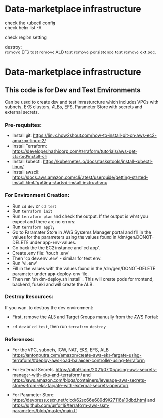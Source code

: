# Data-marketplace infrastructure


check the kubectl config  
check helm list -A  

check region setting

destroy:  
  remove EFS test
  remove ALB test
  remove persistence test
  remove ext.sec.



# Data-marketplace infrastructure

## This code is for Dev and Test Environments

Can be used to create dev and test infrasturcture which includes VPCs with subnets, EKS clusters, ALBs, EFS, Parameter Store with secrets and external secrets.

### Pre-requisites:

* Install git: https://linux.how2shout.com/how-to-install-git-on-aws-ec2-amazon-linux-2/
* Install Terraform: https://developer.hashicorp.com/terraform/tutorials/aws-get-started/install-cli
* Install kubectl: https://kubernetes.io/docs/tasks/tools/install-kubectl-linux/
* Install awscli: https://docs.aws.amazon.com/cli/latest/userguide/getting-started-install.html#getting-started-install-instructions
  
### For Environment Creation:

* Run `cd dev` or `cd test`
* Run `terraform init`
* Run `terraform plan` and check the output.
If the output is what you expect and there are no errors:
* Run `terraform apply`
* Go to Paramater Store in AWS Systems Manager portal and fill in the values for the parameters using the values found in /dm/gen/DONOT-DELETE under app-env-values.
*  Go back the the EC2 instance and 'cd app'.
*  Create .env file: 'touch .env'
*  Then 'cp dev.env .env' - similar for test env.
*  Run 'vi .env'
*  Fill in the values with the values found in the /dm/gen/DONOT-DELETE parameter under app-deploy-env file.
*  Then run 'sh dm-deploy.sh install' . This will create pods for frontend, backend, fuseki and will create the ALB.

### Destroy Resources:

If you want to destroy the dev environment:

* First, remove the ALB and Target Groups manually from the AWS Portal:

* `cd dev` or `cd test`, then run `terraform destroy`


### References:

* For the VPC, subnets, IGW, NAT, EKS, EFS, ALB: https://antonputra.com/amazon/create-aws-eks-fargate-using-terraform/#deploy-aws-load-balancer-controller-using-terraform

* For External Secrets: https://alto9.com/2021/07/05/using-aws-secrets-manager-with-eks-and-terraform/ and https://aws.amazon.com/blogs/containers/leverage-aws-secrets-stores-from-eks-fargate-with-external-secrets-operator/
  
* For Parameter Store: https://devpress.csdn.net/cicd/62ec66e689d9027116a10dbd.html and https://github.com/unfor19/terraform-aws-ssm-parameters/blob/master/main.tf
  


